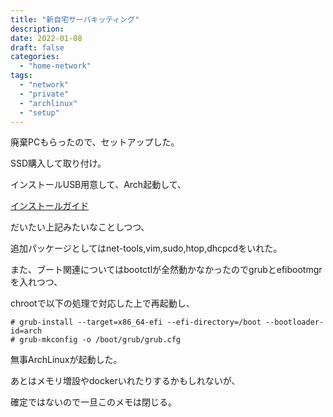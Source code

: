 ```yaml
---
title: "新自宅サーバキッティング"
description:
date: 2022-01-08
draft: false
categories:
  - "home-network"
tags:
  - "network"
  - "private"
  - "archlinux"
  - "setup"
---
```


廃棄PCもらったので、セットアップした。

SSD購入して取り付け。

インストールUSB用意して、Arch起動して、

[インストールガイド](https://wiki.archlinux.jp/index.php/%E3%82%A4%E3%83%B3%E3%82%B9%E3%83%88%E3%83%BC%E3%83%AB%E3%82%AC%E3%82%A4%E3%83%89)

だいたい上記みたいなことしつつ、

追加パッケージとしてはnet-tools,vim,sudo,htop,dhcpcdをいれた。

また、ブート関連についてはbootctlが全然動かなかったのでgrubとefibootmgrを入れつつ、

chrootで以下の処理で対応した上で再起動し、

```shell
# grub-install --target=x86_64-efi --efi-directory=/boot --bootloader-id=arch
# grub-mkconfig -o /boot/grub/grub.cfg
```

無事ArchLinuxが起動した。

あとはメモリ増設やdockerいれたりするかもしれないが、

確定ではないので一旦このメモは閉じる。
